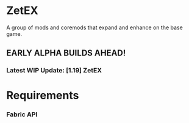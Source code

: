 # ZetEX
A group of mods and coremods that expand and enhance on the base game.
## EARLY ALPHA BUILDS AHEAD!
### Latest WIP Update: [1.19] ZetEX

# Requirements
### Fabric API